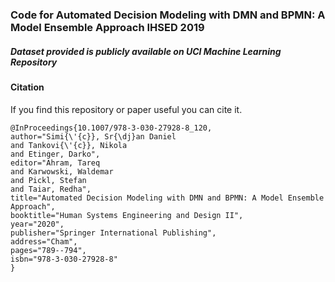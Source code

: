 ### Code for Automated Decision Modeling with DMN and BPMN: A Model Ensemble Approach IHSED 2019 

##### Dataset provided is  publicly available on UCI Machine Learning Repository

#### Citation

If you find this repository or paper useful you can cite it.

```
@InProceedings{10.1007/978-3-030-27928-8_120,
author="Simi{\'{c}}, Sr{\dj}an Daniel
and Tankovi{\'{c}}, Nikola
and Etinger, Darko",
editor="Ahram, Tareq
and Karwowski, Waldemar
and Pickl, Stefan
and Taiar, Redha",
title="Automated Decision Modeling with DMN and BPMN: A Model Ensemble Approach",
booktitle="Human Systems Engineering and Design II",
year="2020",
publisher="Springer International Publishing",
address="Cham",
pages="789--794",
isbn="978-3-030-27928-8"
}
```
